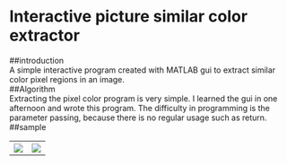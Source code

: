 # Interactive picture similar color extractor
##introduction<br>
A simple interactive program created with MATLAB gui to extract similar color pixel regions in an image.<br>
##Algorithm<br>
Extracting the pixel color program is very simple. I learned the gui in one afternoon and wrote this program. The difficulty in programming is the parameter passing, because there is no regular usage such as return.<br>
##sample<br>
<table>
<tr> 
<th><img src="https://github.com/Tiantian-kaixin/Interactive-picture-similar-color-extractor/raw/master/sample1.png" /></th>
<th><img src="https://github.com/Tiantian-kaixin/Interactive-picture-similar-color-extractor/raw/master/sample2.png" /></th>
</tr>
</table>

